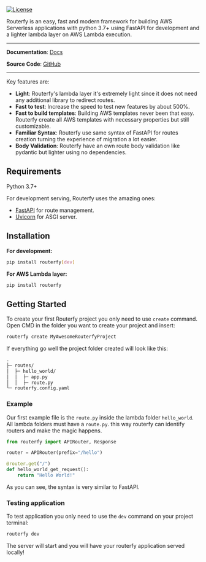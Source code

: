 [![License](https://img.shields.io/npm/l/tasker-man.svg)](https://github.pactual.net/bruno-s-junqueira/routerfy/blob/main/LICENSE)

Routerfy is an easy, fast and modern framework for building AWS Serverless applications with python 3.7+ using FastAPI for development and a lighter lambda layer on AWS Lambda execution.

---

**Documentation**: <a href="https://routerfy.github.io/" target="_blank">Docs</a>

**Source Code**: <a href="https://github.com/routerfy/routerfy/">GitHub</a>

---

Key features are:

* **Light**: Routerfy's lambda layer it's extremely light since it does not need any additional library to redirect routes.
* **Fast to test**: Increase the speed to test new features by about 500%.
* **Fast to build templates**: Building AWS templates never been that easy. Routerfy create all AWS templates with necessary properties but still customizable.
* **Familiar Syntax**: Routerfy use same syntax of FastAPI for routes creation turning the experience of migration a lot easier.
* **Body Validation**: Routerfy have an own route body validation like pydantic but lighter using no dependencies.


## Requirements

Python 3.7+

For development serving, Routerfy uses the amazing ones:

* [FastAPI](https://fastapi.tiangolo.com/) for route management.
* [Uvicorn](https://www.uvicorn.org/) for ASGI server.


## Installation

**For development:**
```bash
pip install routerfy[dev]
```
**For AWS Lambda layer:**
```bash
pip install routerfy
```

## Getting Started

To create your first Routerfy project you only need to use `create` command. Open CMD in the folder you want to create your project and insert:
```bash
routerfy create MyAwesomeRouterfyProject
```

If everything go well the project folder created will look like this: 

```md
.
├─ routes/
│  ├─ hello_world/
│  │  ├─ app.py
│  │  ├─ route.py
└─ routerfy.config.yaml
```

### Example

Our first example file is the `route.py` inside the lambda folder `hello_world`. All lambda folders must have a `route.py`. this way routerfy can identify routers and make the magic happens.

```python
from routerfy import APIRouter, Response

router = APIRouter(prefix="/hello")

@router.get("/")
def hello_world_get_request():
    return "Hello World!"
```

As you can see, the syntax is very similar to FastAPI.

### Testing application

To test application you only need to use the `dev` command on your project terminal:
```bash
routerfy dev
```

The server will start and you will have your routerfy application served locally!
